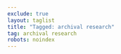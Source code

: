 ```yaml
---
exclude: true
layout: taglist
title: "Tagged: archival research"
tag: archival research
robots: noindex
---
```

